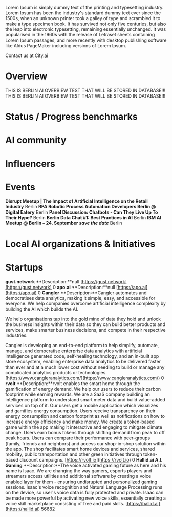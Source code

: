 <!-- TITLE: Berlin AI -->
<!-- SUBTITLE: Everything about Berlin ecosystem -->

Lorem Ipsum is simply dummy text of the printing and typesetting industry. Lorem Ipsum has been the industry's standard dummy text ever since the 1500s, when an unknown printer took a galley of type and scrambled it to make a type specimen book. It has survived not only five centuries, but also the leap into electronic typesetting, remaining essentially unchanged. It was popularised in the 1960s with the release of Letraset sheets containing Lorem Ipsum passages, and more recently with desktop publishing software like Aldus PageMaker including versions of Lorem Ipsum.

Contact us at [City.ai](https://city.ai)

# Overview
THIS IS BERLIN AI OVERBIEW TEST THAT WILL BE STORED IN DATABASE!!!
THIS IS BERLIN AI OVERBIEW TEST THAT WILL BE STORED IN DATABASE!!!

# Status / Progress benchmarks

# AI community


# Influencers

# Events
**Disrupt Meetup | The Impact of Artificial Intelligence on the Retail Industry**
Berlin
**RPA Robotic Process Automation Developers Berlin @ Digital Eatery**
Berlin
**Panel Discussion: Chatbots - Can They Live Up To Their Hype?**
Berlin
**Berlin Data Chat #1: Best Practices in AI**
Berlin
**IBM AI Meetup @ Berlin – 24. September *save the date***
Berlin

# Local AI organizations & Initiatives

# Startups
**gust.network**
**Description:**null
[https://gust.network](https://gust.network)
0
**apo.ai**
**Description:**null
[https://apo.ai](https://apo.ai)
0
**Cangler**
**Description:**Cangler automates and democratises data analytics, making it simple, easy, and accessible for everyone. We help companies overcome artificial intelligence complexity by building the AI which builds the AI. 

We help organisations tap into the gold mine of data they hold and unlock the business insights within their data so they can build better products and services, make smarter business decisions, and compete in their respective industries.

Cangler is developing an end-to-end platform to help simplify, automate, manage, and democratise enterprise data analytics with artificial intelligence generated code, self-healing technology, and an in-built app store ecosystem, enabling enterprise data analytics to be delivered faster than ever and at a much lower cost without needing to build or manage any complicated analytics products or technologies.
[https://www.cangleranalytics.com/](https://www.cangleranalytics.com/)
0
**rvolt**
**Description:**rvolt enables the smart home through the gamification of energy demand. We help our users to reduce their carbon footprint while earning rewards. 
We are a SaaS company building an intelligence platform to understand smart meter data and build value-added services on top of it. Our users get a mobile application which visualizes and gamifies energy consumption. Users receive transparency on their energy consumption and carbon footprint as well as notifications on how to increase energy efficiency and make money. We create a token-based game within the app making it interactive and engaging to mitigate climate change. Users earn bonus tokens through shifting demand from peak to off peak hours. Users can compare their performance with peer-groups (family, friends and neighbors) and access our shop-in-shop solution within the app. The shop facilitates smart home devices and services, shared mobility, public transportation and other green initiatives through token-based discount campaigns.
[https://rvolt.io](https://rvolt.io)
0
**Hallid.ai A.I. Gaming**
**Description:**The voice activated gaming future as here and his name is Isaac. We are changing the way gamers, esports players and streamers access utilities and additional software by creating a voice enabled layer for them - ensuring undisrupted and personalized gaming sessions. Isaac's voice recognition and Natural Language Processing runs on the device, so user's voice data is fully protected and private. Isaac can be made more powerful by activating new voice skills, essentially creating a voice skill marketplace consisting of free and paid skills.
[https://hallid.ai](https://hallid.ai)
56682



